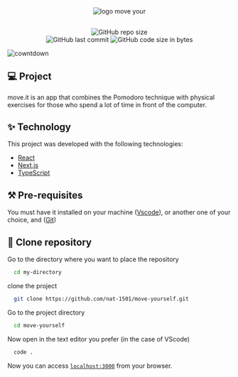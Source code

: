 ##
<div align="center">

![logo move your](https://user-images.githubusercontent.com/71294409/191616879-02af0f83-6d03-49b2-b018-75c5531096b2.png)

 </div>
 
 ##
 
 <div align="center">
  
![GitHub repo size](https://img.shields.io/github/repo-size/nat-1501/move-yourself)  
![GitHub last commit](https://img.shields.io/github/last-commit/nat-1501/move-yourself)
![GitHub code size in bytes](https://img.shields.io/github/languages/code-size/nat-1501/move-yourself)

</div>

![cowntdown](https://user-images.githubusercontent.com/71294409/192369500-0cf53b4f-a01b-4d66-9aa4-223f9881aee5.png)



## 💻 Project

move.it is an app that combines the Pomodoro technique with physical exercises for those who spend a lot of time in front of the computer.


## ✨ Technology

This project was developed with the following technologies:

- [React](https://reactjs.org)
- [Next.js](https://nextjs.org/)
- [TypeScript](https://www.typescriptlang.org/)


## ⚒️  Pre-requisites

You must have it installed on your machine ([Vscode](https://code.visualstudio.com/download)), or another one of your choice, and ([Git](https://git-scm.com/downloads))

## :memo: Clone repository

Go to the directory where you want to place the repository

```bash
  cd my-directory
```

clone the project

```bash
  git clone https://github.com/nat-1501/move-yourself.git
```

Go to the project directory

```bash
  cd move-yourself
```

Now open in the text editor you prefer (in the case of VScode)

```bash
  code .
```

Now you can access [`localhost:3000`](http://localhost:3000) from your browser.

